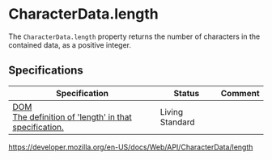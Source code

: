 # CharacterData.length

The `CharacterData.length` property returns the number of characters in the contained data, as a positive integer.

## Specifications

<table><thead><tr class="header"><th>Specification</th><th>Status</th><th>Comment</th></tr></thead><tbody><tr class="odd"><td><a href="https://dom.spec.whatwg.org/#dom-characterdata-length">DOM<br />
<span class="small">The definition of 'length' in that specification.</span></a></td><td><span class="spec-living">Living Standard</span></td><td></td></tr></tbody></table>

<a href="https://developer.mozilla.org/en-US/docs/Web/API/CharacterData/length" class="_attribution-link">https://developer.mozilla.org/en-US/docs/Web/API/CharacterData/length</a>
